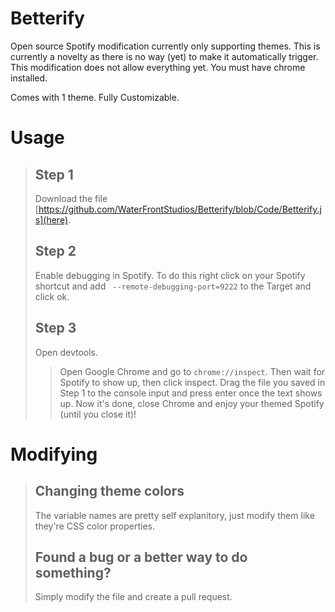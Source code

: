 # Betterify
Open source Spotify modification currently only supporting themes. This is currently a novelty as there is no way (yet) to make it automatically trigger. This modification does not allow everything yet. You must have chrome installed.

Comes with 1 theme.
Fully Customizable.

# Usage
> ## Step 1
> Download the file [https://github.com/WaterFrontStudios/Betterify/blob/Code/Betterify.js](here).
> ## Step 2
> Enable debugging in Spotify. To do this right click on your Spotify shortcut and add ` --remote-debugging-port=9222` to the Target and click ok.
> ## Step 3
> Open devtools.
> > Open Google Chrome and go to `chrome://inspect`. Then wait for Spotify to show up, then click inspect. Drag the file you saved in Step 1 to the console input and press enter once the text shows up. Now it's done, close Chrome and enjoy your themed Spotify (until you close it)!

# Modifying
> ## Changing theme colors
> The variable names are pretty self explanitory, just modify them like they're CSS color properties.
> ## Found a bug or a better way to do something?
> Simply modify the file and create a pull request.
